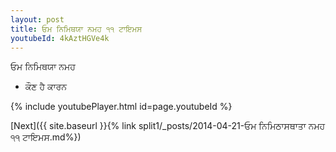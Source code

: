 ```yaml
---
layout: post
title: ਓਮ ਨਿਮਿਥਯਾ ਨਮਹ ੧੧ ਟਾਇਮਸ
youtubeId: 4kAztHGVe4k
---
```

 
 
 ਓਮ ਨਿਮਿਥਯਾ ਨਮਹ  
 
 -  ਕੌਣ ਹੈ ਕਾਰਨ 
 
  
 
  
 
 
 
 
 
 


{% include youtubePlayer.html id=page.youtubeId %}
 
[Next]({{ site.baseurl }}{% link  split1/_posts/2014-04-21-ਓਮ ਨਿਮਿਠਾਸਥਾਤਾ ਨਮਹ ੧੧ ਟਾਇਮਸ.md%})
 
